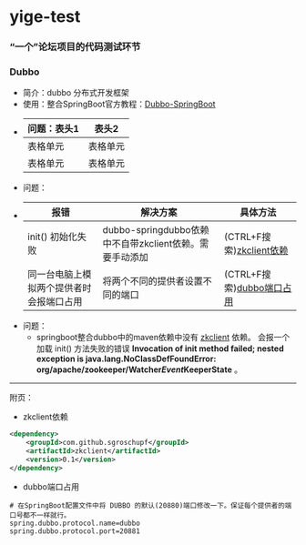 # yige-test
### “一个”论坛项目的代码测试环节

### Dubbo 
- 简介：dubbo 分布式开发框架
- 使用：整合SpringBoot官方教程：[Dubbo-SpringBoot](https://github.com/alibaba/dubbo-spring-boot-starter)
- 问题：表头1  | 表头2|
      --------- | --------|
      表格单元  | 表格单元 |
      表格单元  | 表格单元 |
- 问题：
-   报错  | 解决方案| 具体方法
      --------- | --------| --------|
        init() 初始化失败  | dubbo-springdubbo依赖中不自带zkclient依赖。需要手动添加 | (CTRL+F搜索)[zkclient依赖]()|
      同一台电脑上模拟两个提供者时会报端口占用 | 将两个不同的提供者设置不同的端口 | (CTRL+F搜索)[dubbo端口占用]() |
- 问题：
  - springboot整合dubbo中的maven依赖中没有 [zkclient](https://blog.csdn.net/t1dmzks/article/details/78440717) 依赖。
会报一个加载 init() 方法失败的错误 __Invocation of init method failed; nested exception is java.lang.NoClassDefFoundError: org/apache/zookeeper/Watcher$Event$KeeperState__ 。



________
附页：

- zkclient依赖
```xml
<dependency>
    <groupId>com.github.sgroschupf</groupId>
    <artifactId>zkclient</artifactId>
    <version>0.1</version>
</dependency>
```
- dubbo端口占用
```properties 
# 在SpringBoot配置文件中将 DUBBO 的默认(20880)端口修改一下。保证每个提供者的端口号都不一样就行。
spring.dubbo.protocol.name=dubbo
spring.dubbo.protocol.port=20881
```